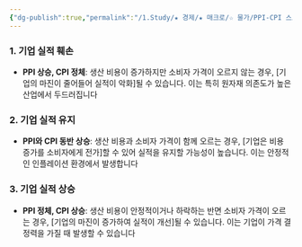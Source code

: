 ```yaml
---
{"dg-publish":true,"permalink":"/1.Study/★ 경제/★ 매크로/☆ 물가/PPI-CPI 스프레드/","created":"2024-09-13T11:27:12.661+09:00","updated":"2025-06-03T20:07:19.908+09:00"}
---
```




### 1. 기업 실적 훼손

- **PPI 상승, CPI 정체**: 생산 비용이 증가하지만 소비자 가격이 오르지 않는 경우, [기업의 마진이 줄어들어 실적이 악화]될 수 있습니다. 이는 특히 원자재 의존도가 높은 산업에서 두드러집니다

### 2. 기업 실적 유지

- **PPI와 CPI 동반 상승**: 생산 비용과 소비자 가격이 함께 오르는 경우, [기업은 비용 증가를 소비자에게 전가]할 수 있어 실적을 유지할 가능성이 높습니다. 이는 안정적인 인플레이션 환경에서 발생합니다

### 3. 기업 실적 상승

- **PPI 정체, CPI 상승**: 생산 비용이 안정적이거나 하락하는 반면 소비자 가격이 오르는 경우, [기업의 마진이 증가하여 실적이 개선]될 수 있습니다. 이는 기업이 가격 결정력을 가질 때 발생할 수 있습니다